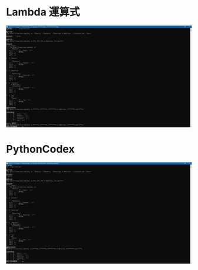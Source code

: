 # Lambda 運算式

![PythonCodex_Lambda](PythonCodex_Lambda.png "PythonCodex_Lambda")

# PythonCodex

![PythonCodex](PythonCodex.png "PythonCodex")
